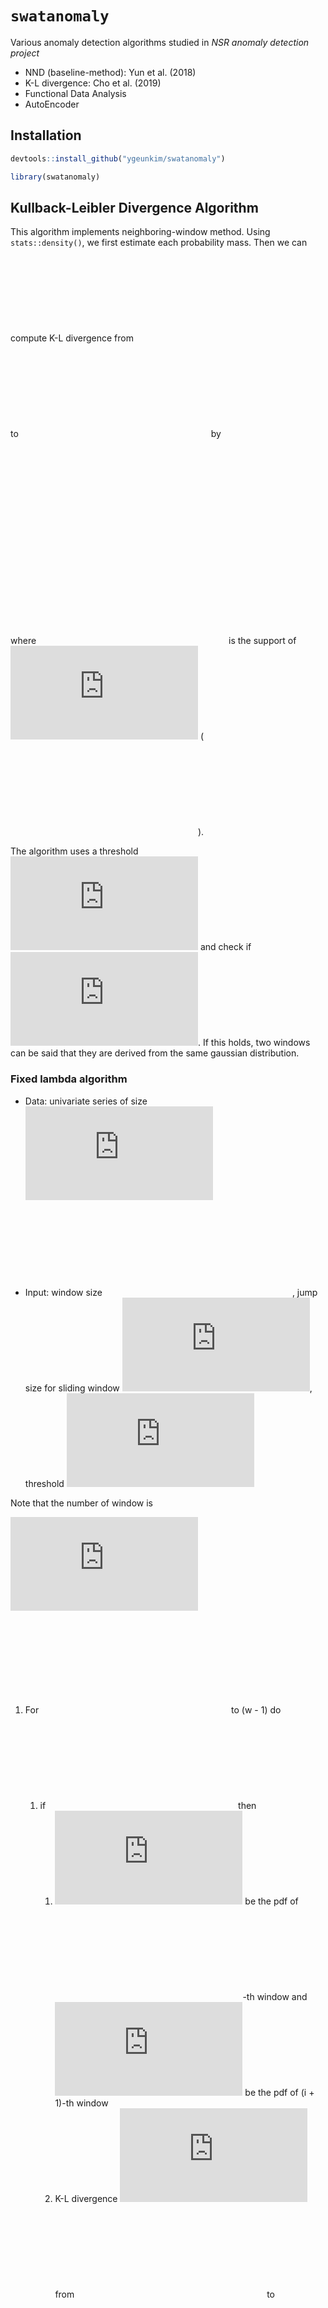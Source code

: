 
# `swatanomaly`

Various anomaly detection algorithms studied in *NSR anomaly detection
project*

  - NND (baseline-method): Yun et al. (2018)
  - K-L divergence: Cho et al. (2019)
  - Functional Data
Analysis
  - AutoEncoder

## Installation

``` r
devtools::install_github("ygeunkim/swatanomaly")
```

``` r
library(swatanomaly)
```

<!-- This `R` package can cover NND and K-L divergence. As an baseline method, we provides static threshold method. -->

## Kullback-Leibler Divergence Algorithm

This algorithm implements neighboring-window method. Using
`stats::density()`, we first estimate each probability mass. Then we can
compute K-L divergence from ![p](https://latex.codecogs.com/png.latex?p
"p") to ![q](https://latex.codecogs.com/png.latex?q "q") by

  
![D\_{KL} = \\sum\_{x \\in \\mathcal{X}} p(x) \\ln
\\frac{p(x)}{q(x)}](https://latex.codecogs.com/png.latex?D_%7BKL%7D%20%3D%20%5Csum_%7Bx%20%5Cin%20%5Cmathcal%7BX%7D%7D%20p%28x%29%20%5Cln%20%5Cfrac%7Bp%28x%29%7D%7Bq%28x%29%7D
"D_{KL} = \\sum_{x \\in \\mathcal{X}} p(x) \\ln \\frac{p(x)}{q(x)}")  

where
![\\mathcal{X}](https://latex.codecogs.com/png.latex?%5Cmathcal%7BX%7D
"\\mathcal{X}") is the support of
![p](https://latex.codecogs.com/png.latex?p "p")
(![f\_1](https://latex.codecogs.com/png.latex?f_1 "f_1")).

The algorithm uses a threshold
![\\lambda](https://latex.codecogs.com/png.latex?%5Clambda "\\lambda")
and check if ![D \<
\\lambda](https://latex.codecogs.com/png.latex?D%20%3C%20%5Clambda
"D \< \\lambda"). If this holds, two windows can be said that they are
derived from the same gaussian distribution.

### Fixed lambda algorithm

  - Data: univariate series of size
    ![n](https://latex.codecogs.com/png.latex?n "n")
  - Input: window size ![win](https://latex.codecogs.com/png.latex?win
    "win"), jump size for sliding window
    ![jump](https://latex.codecogs.com/png.latex?jump "jump"), threshold
    ![\\lambda](https://latex.codecogs.com/png.latex?%5Clambda
    "\\lambda")

Note that the number of window is

  
![\\frac{n - win}{jump} + 1 \\equiv
w](https://latex.codecogs.com/png.latex?%5Cfrac%7Bn%20-%20win%7D%7Bjump%7D%20%2B%201%20%5Cequiv%20w
"\\frac{n - win}{jump} + 1 \\equiv w")  

1.  For ![i
    \\leftarrow 1](https://latex.codecogs.com/png.latex?i%20%5Cleftarrow%201
    "i \\leftarrow 1") to (w - 1) do
    1.  if ![D \<
        \\lambda](https://latex.codecogs.com/png.latex?D%20%3C%20%5Clambda
        "D \< \\lambda") then
        1.  ![f\_1](https://latex.codecogs.com/png.latex?f_1 "f_1") be
            the pdf of ![i](https://latex.codecogs.com/png.latex?i
            "i")-th window and
            ![f\_2](https://latex.codecogs.com/png.latex?f_2 "f_2") be
            the pdf of (i + 1)-th window
        2.  K-L divergence
            ![d\_i](https://latex.codecogs.com/png.latex?d_i "d_i") from
            ![f\_2](https://latex.codecogs.com/png.latex?f_2 "f_2") to
            ![f\_1](https://latex.codecogs.com/png.latex?f_1 "f_1")
        3.  Set ![D =
            d\_i](https://latex.codecogs.com/png.latex?D%20%3D%20d_i
            "D = d_i").
        4.  ![f^{\\prime} =
            f\_1](https://latex.codecogs.com/png.latex?f%5E%7B%5Cprime%7D%20%3D%20f_1
            "f^{\\prime} = f_1")
    2.  else
        1.  ![f^{\\prime}](https://latex.codecogs.com/png.latex?f%5E%7B%5Cprime%7D
            "f^{\\prime}") be the pdf of normal and
            ![f\_2](https://latex.codecogs.com/png.latex?f_2 "f_2") be
            the pdf of (i + 1)-th window
        2.  K-L divergence
            ![d\_i](https://latex.codecogs.com/png.latex?d_i "d_i") from
            ![f\_2](https://latex.codecogs.com/png.latex?f_2 "f_2") to
            ![f^{\\prime}](https://latex.codecogs.com/png.latex?f%5E%7B%5Cprime%7D
            "f^{\\prime}")
        3.  Set ![D =
            d\_i](https://latex.codecogs.com/png.latex?D%20%3D%20d_i
            "D = d_i").
2.  output: ![\\{ d\_1, \\ldots, d\_{w - 1}
    \\}](https://latex.codecogs.com/png.latex?%5C%7B%20d_1%2C%20%5Cldots%2C%20d_%7Bw%20-%201%7D%20%5C%7D
    "\\{ d_1, \\ldots, d_{w - 1} \\}")

### Dynamic lambda algorithm

  - Data: univariate series of size
    ![n](https://latex.codecogs.com/png.latex?n "n")
  - Input: window size ![win](https://latex.codecogs.com/png.latex?win
    "win"), jump size for sliding window
    ![jump](https://latex.codecogs.com/png.latex?jump "jump"), threshold
    increment
    ![\\lambda^{\\prime}](https://latex.codecogs.com/png.latex?%5Clambda%5E%7B%5Cprime%7D
    "\\lambda^{\\prime}"), threshold updating constant
    ![\\epsilon](https://latex.codecogs.com/png.latex?%5Cepsilon
    "\\epsilon")

The threshold is initialized by

  
![\\lambda = \\lambda^{\\prime}
\\epsilon](https://latex.codecogs.com/png.latex?%5Clambda%20%3D%20%5Clambda%5E%7B%5Cprime%7D%20%5Cepsilon
"\\lambda = \\lambda^{\\prime} \\epsilon")  

If ![D \<
\\lambda](https://latex.codecogs.com/png.latex?D%20%3C%20%5Clambda
"D \< \\lambda"), it is updated by

  
![\\lambda = \\lambda^{\\prime} (d\_{j - 2} +
\\epsilon)](https://latex.codecogs.com/png.latex?%5Clambda%20%3D%20%5Clambda%5E%7B%5Cprime%7D%20%28d_%7Bj%20-%202%7D%20%2B%20%5Cepsilon%29
"\\lambda = \\lambda^{\\prime} (d_{j - 2} + \\epsilon)")  

1.  ![\\lambda = \\lambda^{\\prime}
    \\epsilon](https://latex.codecogs.com/png.latex?%5Clambda%20%3D%20%5Clambda%5E%7B%5Cprime%7D%20%5Cepsilon
    "\\lambda = \\lambda^{\\prime} \\epsilon")
2.  ![d\_1](https://latex.codecogs.com/png.latex?d_1 "d_1") K-L from
    ![1](https://latex.codecogs.com/png.latex?1 "1")-st to
    ![2](https://latex.codecogs.com/png.latex?2 "2")-nd window
3.  ![d\_2](https://latex.codecogs.com/png.latex?d_2 "d_2") K-L from
    ![2](https://latex.codecogs.com/png.latex?2 "2")-nd to
    ![3](https://latex.codecogs.com/png.latex?3 "3")-rd window
4.  For ![i
    \\leftarrow 3](https://latex.codecogs.com/png.latex?i%20%5Cleftarrow%203
    "i \\leftarrow 3") to (w - 1) do
    1.  if ![D \<
        \\lambda](https://latex.codecogs.com/png.latex?D%20%3C%20%5Clambda
        "D \< \\lambda") then
        1.  ![f\_1](https://latex.codecogs.com/png.latex?f_1 "f_1") be
            the pdf of ![i](https://latex.codecogs.com/png.latex?i
            "i")-th window and
            ![f\_2](https://latex.codecogs.com/png.latex?f_2 "f_2") be
            the pdf of (i + 1)-th window
        2.  K-L divergence
            ![d\_i](https://latex.codecogs.com/png.latex?d_i "d_i") from
            ![f\_2](https://latex.codecogs.com/png.latex?f_2 "f_2") to
            ![f\_1](https://latex.codecogs.com/png.latex?f_1 "f_1")
        3.  ![\\lambda = \\lambda^{\\prime} (d\_{j - 2} +
            \\epsilon)](https://latex.codecogs.com/png.latex?%5Clambda%20%3D%20%5Clambda%5E%7B%5Cprime%7D%20%28d_%7Bj%20-%202%7D%20%2B%20%5Cepsilon%29
            "\\lambda = \\lambda^{\\prime} (d_{j - 2} + \\epsilon)")
        4.  Set ![D =
            d\_i](https://latex.codecogs.com/png.latex?D%20%3D%20d_i
            "D = d_i").
        5.  ![f^{\\prime} =
            f\_1](https://latex.codecogs.com/png.latex?f%5E%7B%5Cprime%7D%20%3D%20f_1
            "f^{\\prime} = f_1")
    2.  else
        1.  ![f^{\\prime}](https://latex.codecogs.com/png.latex?f%5E%7B%5Cprime%7D
            "f^{\\prime}") be the pdf of normal and
            ![f\_2](https://latex.codecogs.com/png.latex?f_2 "f_2") be
            the pdf of (i + 1)-th window
        2.  K-L divergence
            ![d\_i](https://latex.codecogs.com/png.latex?d_i "d_i") from
            ![f\_2](https://latex.codecogs.com/png.latex?f_2 "f_2") to
            ![f^{\\prime}](https://latex.codecogs.com/png.latex?f%5E%7B%5Cprime%7D
            "f^{\\prime}")
        3.  Set ![D =
            d\_i](https://latex.codecogs.com/png.latex?D%20%3D%20d_i
            "D = d_i").
5.  output: ![\\{ d\_1, \\ldots, d\_{w - 1}
    \\}](https://latex.codecogs.com/png.latex?%5C%7B%20d_1%2C%20%5Cldots%2C%20d_%7Bw%20-%201%7D%20%5C%7D
    "\\{ d_1, \\ldots, d_{w - 1} \\}")

-----

# References

<div id="refs" class="references">

<div id="ref-Cho:2019ji">

Cho, Jinwoo, Shahroz Tariq, Sangyup Lee, Young Geun Kim, and Simon Woo.
2019. “Contextual Anomaly Detection by Correlated Probability
Distributions using Kullback-Leibler Divergence.” *WORKSHOP ON MINING
AND LEARNING FROM TIME SERIES*.

</div>

<div id="ref-Yun:2018di">

Yun, Jeong-Han, Yoonho Hwang, Woomyo Lee, Hee-Kap Ahn, and Sin-Kyu Kim.
2018. “Statistical Similarity of Critical Infrastructure Network Traffic
Based on Nearest Neighbor Distances.” In *Research in Attacks,
Intrusions, and Defenses*, 1–23. Cham: Springer International
Publishing.

</div>

</div>
